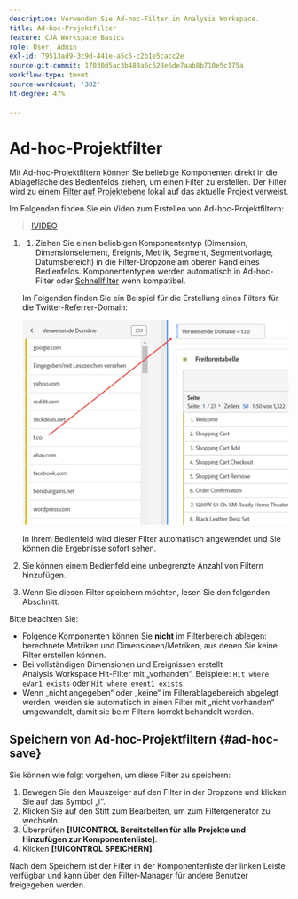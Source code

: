 ```yaml
---
description: Verwenden Sie Ad-hoc-Filter in Analysis Workspace.
title: Ad-hoc-Projektfilter
feature: CJA Workspace Basics
role: User, Admin
exl-id: 79513ad9-3c9d-441e-a5c5-c2b1e5cacc2e
source-git-commit: 17030d5ac3b488a6c628e6de7aab8b710e5c175a
workflow-type: tm+mt
source-wordcount: '302'
ht-degree: 47%

---
```


# Ad-hoc-Projektfilter

Mit Ad-hoc-Projektfiltern können Sie beliebige Komponenten direkt in die Ablagefläche des Bedienfelds ziehen, um einen Filter zu erstellen. Der Filter wird zu einem [Filter auf Projektebene](https://experienceleague.adobe.com/docs/analytics-platform/using/cja-components/cja-filters/quick-filters.html?lang=de) lokal auf das aktuelle Projekt verweist.

Im Folgenden finden Sie ein Video zum Erstellen von Ad-hoc-Projektfiltern:

>[!VIDEO](https://video.tv.adobe.com/v/23978/?quality=12)


1. 
   1. Ziehen Sie einen beliebigen Komponententyp (Dimension, Dimensionselement, Ereignis, Metrik, Segment, Segmentvorlage, Datumsbereich) in die Filter-Dropzone am oberen Rand eines Bedienfelds. Komponententypen werden automatisch in Ad-hoc-Filter oder [Schnellfilter](/help/components/filters/quick-filters.md) wenn kompatibel.

   Im Folgenden finden Sie ein Beispiel für die Erstellung eines Filters für die Twitter-Referrer-Domain:

   ![](assets/ad-hoc1.png)

   In Ihrem Bedienfeld wird dieser Filter automatisch angewendet und Sie können die Ergebnisse sofort sehen.

1. Sie können einem Bedienfeld eine unbegrenzte Anzahl von Filtern hinzufügen.
1. Wenn Sie diesen Filter speichern möchten, lesen Sie den folgenden Abschnitt.

Bitte beachten Sie:

* Folgende Komponenten können Sie **nicht** im Filterbereich ablegen: berechnete Metriken und Dimensionen/Metriken, aus denen Sie keine Filter erstellen können.
* Bei vollständigen Dimensionen und Ereignissen erstellt Analysis Workspace Hit-Filter mit „vorhanden“. Beispiele: `Hit where eVar1 exists` oder `Hit where event1 exists`.
* Wenn „nicht angegeben“ oder „keine“ im Filterablagebereich abgelegt werden, werden sie automatisch in einen Filter mit „nicht vorhanden“ umgewandelt, damit sie beim Filtern korrekt behandelt werden.

## Speichern von Ad-hoc-Projektfiltern {#ad-hoc-save}

Sie können wie folgt vorgehen, um diese Filter zu speichern:

1. Bewegen Sie den Mauszeiger auf den Filter in der Dropzone und klicken Sie auf das Symbol „i“.
1. Klicken Sie auf den Stift zum Bearbeiten, um zum Filtergenerator zu wechseln.
1. Überprüfen **[!UICONTROL Bereitstellen für alle Projekte und Hinzufügen zur Komponentenliste]**.
1. Klicken **[!UICONTROL SPEICHERN]**.

Nach dem Speichern ist der Filter in der Komponentenliste der linken Leiste verfügbar und kann über den Filter-Manager für andere Benutzer freigegeben werden.

